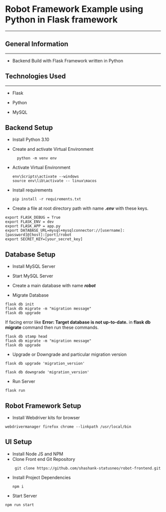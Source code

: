 <h1>Robot Framework Example using Python in Flask framework</h1>
<hr><h2>General Information</h2>
<hr><ul>
<li>Backend Build with Flask Framework written in Python</li>
</ul><h2>Technologies Used</h2>
<hr><ul>
<li>Flask</li>
</ul><ul>
<li>Python</li>
</ul><ul>
<li>MySQL</li>
</ul>

## Backend Setup

- Install Python 3.10
- Create and activate Virtual Environment

  ```commandline
    python -m venv env
  ```

- Activate Virtual Environment

  ```commandline
  env\Scripts\activate --windows
  source env\lib\activate -- linux\macos
  ```

- Install requirements

  ```commandline
  pip install -r requirements.txt
  ```

- Create a file at root directory path with name **_.env_** with these keys.

```doctest
export FLASK_DEBUG = True
export FLASK_ENV = dev
export FLASK_APP = app.py
export DATABASE_URL=mysql+mysqlconnector://[username]:[password]@[host]:[port]/robot
export SECRET_KEY=[your_secret_key]
```

## Database Setup

- Install MySQL Server
- Start MySQL Server
- Create a main database with name **_robot_**

- Migrate Database

```commandline
flask db init
flask db migrate -m "migration message"
flask db upgrade
```

If facing error like **Error: Target database is not up-to-date.**
in **flask db migrate** command then run these commands.

```commandline
flask db stamp head
flask db migrate -m "migration message"
flask db upgrade
```

- Upgrade or Downgrade and particular migration version

```commandline
flask db upgrade 'migration_version'
```

```commandline
flask db downgrade 'migration_version'
```

- Run Server

```commandline
flask run
```

## Robot Framework Setup

- Install Webdriver kits for browser

```commandline
webdrivermanager firefox chrome --linkpath /usr/local/bin

```

## UI Setup

- Install Node JS and NPM
- Clone Front end Git Repository
  ```commandline
   git clone https://github.com/shashank-statusneo/robot-frontend.git
  ```
- Install Project Dependencies
  ```commandline
  npm i
  ```
- Start Server

```commandline
npm run start
```
